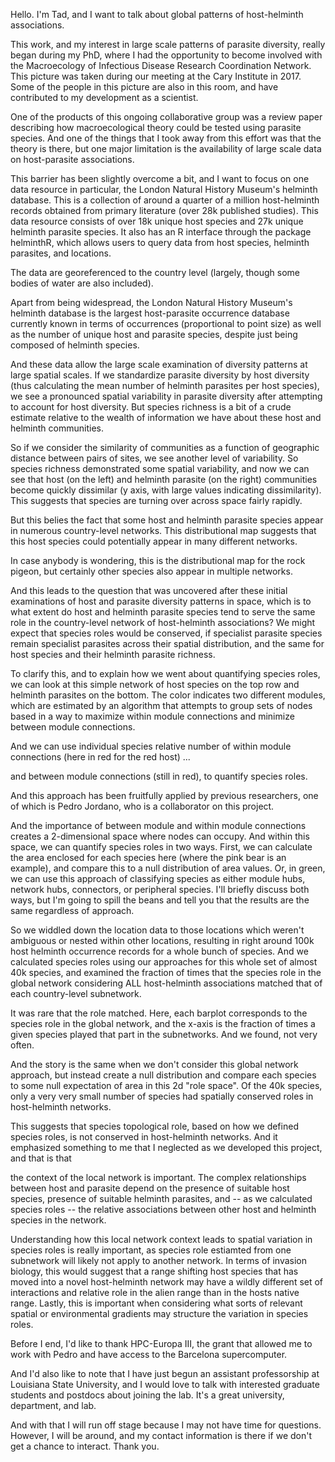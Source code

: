 
Hello. I'm Tad, and I want to talk about global patterns of host-helminth associations. 

This work, and my interest in large scale patterns of parasite diversity, really began during my PhD, where I had the opportunity to become involved with the Macroecology of Infectious Disease Research Coordination Network. This picture was taken during our meeting at the Cary Institute in 2017. Some of the people in this picture are also in this room, and have contributed to my development as a scientist. 

One of the products of this ongoing collaborative group was a review paper describing how macroecological theory could be tested using parasite species. And one of the things that I took away from this effort was that the theory is there, but one major limitation is the availability of large scale data on host-parasite associations. 

This barrier has been slightly overcome a bit, and I want to focus on one data resource in particular, the London Natural History Museum's helminth database. This is a collection of around a quarter of a million host-helminth records obtained from primary literature (over 28k published studies). This data resource consists of over 18k unique host species and 27k unique helminth parasite species. It also has an R interface through the package helminthR, which allows users to query data from host species, helminth parasites, and locations. 

The data are georeferenced to the country level (largely, though some bodies of water are also included). 

Apart from being widespread, the London Natural History Museum's helminth database is the largest host-parasite occurrence database currently known in terms of occurrences (proportional to point size) as well as the number of unique host and parasite species, despite just being composed of helminth species.


And these data allow the large scale examination of diversity patterns at large spatial scales. If we standardize parasite diversity by host diversity (thus calculating the mean number of helminth parasites per host species), we see a pronounced spatial variability in parasite diversity after attempting to account for host diversity. But species richness is a bit of a crude estimate relative to the wealth of information we have about these host and helminth communities. 

So if we consider the similarity of communities as a function of geographic distance between pairs of sites, we see another level of variability. So species richness demonstrated some spatial variability, and now we can see that host (on the left) and helminth parasite (on the right) communities become quickly dissimilar (y axis, with large values indicating dissimilarity). This suggests that species are turning over across space fairly rapidly. 

But this belies the fact that some host and helminth parasite species appear in numerous country-level networks. This distributional map suggests that this host species could potentially appear in many different networks. 

In case anybody is wondering, this is the distributional map for the rock pigeon, but certainly other species also appear in multiple networks. 

And this leads to the question that was uncovered after these initial examinations of host and parasite diversity patterns in space, which is to what extent do host and helminth parasite species tend to serve the same role in the country-level network of host-helminth associations? We might expect that species roles would be conserved, if specialist parasite species remain specialist parasites across their spatial distribution, and the same for host species and their helminth parasite richness. 


To clarify this, and to explain how we went about quantifying species roles, we can look at this simple network of host species on the top row and helminth parasites on the bottom. The color indicates two different modules, which are estimated by an algorithm that attempts to group sets of nodes based in a way to maximize within module connections and minimize between module connections. 

And we can use individual species relative number of within module connections (here in red for the red host) ...

and between module connections (still in red), to quantify species roles. 

And this approach has been fruitfully applied by previous researchers, one of which is Pedro Jordano, who is a collaborator on this project. 

And the importance of between module and within module connections creates a 2-dimensional space where nodes can occupy. And within this space, we can quantify species roles in two ways. First, we can calculate the area enclosed for each species here (where the pink bear is an example), and compare this to a null distribution of area values. Or, in green, we can use this approach of classifying species as either module hubs, network hubs, connectors, or peripheral species. I'll briefly discuss both ways, but I'm going to spill the beans and tell you that the results are the same regardless of approach.

So we widdled down the location data to those locations which weren't ambiguous or nested within other locations, resulting in right around 100k host helminth occurrence records for a whole bunch of species. And we calculated species roles using our approaches for this whole set of almost 40k species, and examined the fraction of times that the species role in the global network considering ALL host-helminth associations matched that of each country-level subnetwork. 

It was rare that the role matched. Here, each barplot corresponds to the species role in the global network, and the x-axis is the fraction of times a given species played that part in the subnetworks. And we found, not very often. 

And the story is the same when we don't consider this global network approach, but instead create a null distribution and compare each species to some null expectation of area in this 2d "role space". Of the 40k species, only a very very small number of species had spatially conserved roles in host-helminth networks. 


This suggests that species topological role, based on how we defined species roles, is not conserved in host-helminth networks. And it emphasized something to me that I neglected as we developed this project, and that is that 

the context of the local network is important. The complex relationships between host and parasite depend on the presence of suitable host species, presence of suitable helminth parasites, and -- as we calculated species roles -- the relative associations between other host and helminth species in the network. 


Understanding how this local network context leads to spatial variation in species roles is really important, as species role estiamted from one subnetwork will likely not apply to another network. In terms of invasion biology, this would suggest that a range shifting host species that has moved into a novel host-helminth network may have a wildly different set of interactions and relative role in the alien range than in the hosts native range. Lastly, this is important when considering what sorts of relevant spatial or environmental gradients may structure the variation in species roles. 


Before I end, I'd like to thank HPC-Europa III, the grant that allowed me to work with Pedro and have access to the Barcelona supercomputer. 

And I'd also like to note that I have just begun an assistant professorship at Louisiana State University, and I would love to talk with interested graduate students and postdocs about joining the lab. It's a great university, department, and lab. 

And with that I will run off stage because I may not have time for questions. However, I will be around, and my contact information is there if we don't get a chance to interact. Thank you.






